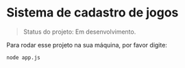 <h1>Sistema de cadastro de jogos</h1>

>Status do projeto: Em desenvolvimento.

Para rodar esse projeto na sua máquina, por favor digite:

```
node app.js 
```
